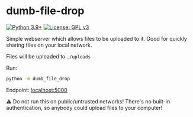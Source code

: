 # dumb-file-drop
[![Python 3.9+](https://upload.wikimedia.org/wikipedia/commons/4/4f/Blue_Python_3.9%2B_Shield_Badge.svg)](https://www.python.org)
[![License: GPL v3](https://upload.wikimedia.org/wikipedia/commons/8/86/GPL_v3_Blue_Badge.svg)](https://www.gnu.org/licenses/gpl-3.0.en.html)

Simple webserver which allows files to be uploaded to it.  Good for quickly sharing files on your local network.

Files will be uploaded to `./uploads`

Run:
```bash
python -m dumb_file_drop
```

Endpoint: [localhost:5000](http://localhost:5000)

⚠️ Do not run this on public/untrusted networks!  There's no built-in authentication, so anybody could upload files to your computer!